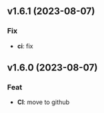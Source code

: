 ## v1.6.1 (2023-08-07)

### Fix

- **ci**: fix

## v1.6.0 (2023-08-07)

### Feat

- **CI**: move to github
